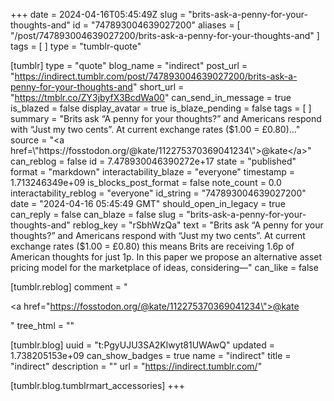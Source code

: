 +++
date = 2024-04-16T05:45:49Z
slug = "brits-ask-a-penny-for-your-thoughts-and"
id = "747893004639027200"
aliases = [ "/post/747893004639027200/brits-ask-a-penny-for-your-thoughts-and" ]
tags = [ ]
type = "tumblr-quote"

[tumblr]
type = "quote"
blog_name = "indirect"
post_url = "https://indirect.tumblr.com/post/747893004639027200/brits-ask-a-penny-for-your-thoughts-and"
short_url = "https://tmblr.co/ZY3jbyfX3BcdWa00"
can_send_in_message = true
is_blazed = false
display_avatar = true
is_blaze_pending = false
tags = [ ]
summary = "Brits ask “A penny for your thoughts?” and Americans respond with “Just my two cents”. At current exchange rates ($1.00 = £0.80)..."
source = "<a href=\"https://fosstodon.org/@kate/112275370369041234\">@kate</a>"
can_reblog = false
id = 7.478930046390272e+17
state = "published"
format = "markdown"
interactability_blaze = "everyone"
timestamp = 1.713246349e+09
is_blocks_post_format = false
note_count = 0.0
interactability_reblog = "everyone"
id_string = "747893004639027200"
date = "2024-04-16 05:45:49 GMT"
should_open_in_legacy = true
can_reply = false
can_blaze = false
slug = "brits-ask-a-penny-for-your-thoughts-and"
reblog_key = "rSbhWzQa"
text = "Brits ask “A penny for your thoughts?” and Americans respond with “Just my two cents”. At current exchange rates ($1.00 = £0.80) this means Brits are receiving 1.6p of American thoughts for just 1p. In this paper we propose an alternative asset pricing model for the marketplace of ideas, considering—"
can_like = false

[tumblr.reblog]
comment = "<p><a href=\"https://fosstodon.org/@kate/112275370369041234\">@kate</a></p>"
tree_html = ""

[tumblr.blog]
uuid = "t:PgyUJU3SA2Klwyt81UWAwQ"
updated = 1.738205153e+09
can_show_badges = true
name = "indirect"
title = "indirect"
description = ""
url = "https://indirect.tumblr.com/"

[tumblr.blog.tumblrmart_accessories]
+++
